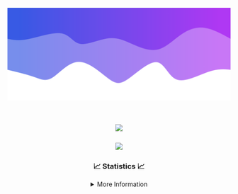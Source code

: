 ![Header](./IMG_4001.png)
<div align="center">

<h1 align="center">
  <a href="https://git.io/typing-svg">
    <img src="https://readme-typing-svg.herokuapp.com/?lines=Welcome+to+my+profile!+👋;JavaScript+developer.;&center=true&size=25">
  </a>
</h1>

<p align="center">
  <img src="https://lanyard.cnrad.dev/api/624702585596805130" />
</p>

### 📈 Statistics 📈
<details>
    <summary>More Information</summary>
    <br/>

<!--START_SECTION:waka-->
![Code Time](http://img.shields.io/badge/Code%20Time-137%20hrs%209%20mins-blue)

![Profile Views](http://img.shields.io/badge/Profile%20Views-0-blue)

**🐱 My GitHub Data** 

> 📦 2.4 kB Used in GitHub's Storage 
 > 
> 🏆 3 Contributions in the Year 2024
 > 
> 🚫 Not Opted to Hire
 > 
> 📜 5 Public Repositories 
 > 
> 🔑 1 Private Repositories 
 > 
**I'm an Early 🐤** 

```text
🌞 Morning                247 commits         ██████░░░░░░░░░░░░░░░░░░░   22.60 % 
🌆 Daytime                422 commits         ██████████░░░░░░░░░░░░░░░   38.61 % 
🌃 Evening                381 commits         █████████░░░░░░░░░░░░░░░░   34.86 % 
🌙 Night                  43 commits          █░░░░░░░░░░░░░░░░░░░░░░░░   03.93 % 
```
📅 **I'm Most Productive on Wednesday** 

```text
Monday                   108 commits         ██░░░░░░░░░░░░░░░░░░░░░░░   09.88 % 
Tuesday                  148 commits         ███░░░░░░░░░░░░░░░░░░░░░░   13.54 % 
Wednesday                237 commits         █████░░░░░░░░░░░░░░░░░░░░   21.68 % 
Thursday                 228 commits         █████░░░░░░░░░░░░░░░░░░░░   20.86 % 
Friday                   141 commits         ███░░░░░░░░░░░░░░░░░░░░░░   12.90 % 
Saturday                 107 commits         ██░░░░░░░░░░░░░░░░░░░░░░░   09.79 % 
Sunday                   124 commits         ███░░░░░░░░░░░░░░░░░░░░░░   11.34 % 
```


📊 **This Week I Spent My Time On** 

```text
🕑︎ Time Zone: America/New_York

💬 Programming Languages: 
Java                     25 hrs 1 min        ████████████████████████░   96.27 % 
XML                      45 mins             █░░░░░░░░░░░░░░░░░░░░░░░░   02.91 % 
YAML                     6 mins              ░░░░░░░░░░░░░░░░░░░░░░░░░   00.42 % 
Kotlin                   5 mins              ░░░░░░░░░░░░░░░░░░░░░░░░░   00.38 % 
GitIgnore file           0 secs              ░░░░░░░░░░░░░░░░░░░░░░░░░   00.03 % 

🔥 Editors: 
IntelliJ                 25 hrs 59 mins      █████████████████████████   100.00 % 

🐱‍💻 Projects: 
HCTeams                  13 hrs 3 mins       █████████████░░░░░░░░░░░░   50.25 % 
Energizer                4 hrs 5 mins        ████░░░░░░░░░░░░░░░░░░░░░   15.76 % 
Oxygen                   4 hrs 4 mins        ████░░░░░░░░░░░░░░░░░░░░░   15.66 % 
Oxygens                  2 hrs 10 mins       ██░░░░░░░░░░░░░░░░░░░░░░░   08.38 % 
hcf                      1 hr 54 mins        ██░░░░░░░░░░░░░░░░░░░░░░░   07.36 % 

💻 Operating System: 
Windows                  25 hrs 59 mins      █████████████████████████   100.00 % 
```

**I Mostly Code in Java** 

```text
Java                     24 repos            ██████████████████████░░░   88.89 % 
JavaScript               2 repos             ██░░░░░░░░░░░░░░░░░░░░░░░   07.41 % 
C++                      1 repo              █░░░░░░░░░░░░░░░░░░░░░░░░   03.70 % 
```



**Timeline**

![Lines of Code chart](https://raw.githubusercontent.com/DevDipin/DevDipin/main/assets/bar_graph.png)


 Last Updated on 11/03/2024 04:13:06 UTC
<!--END_SECTION:waka-->

![Footer](./IMG_4002.png)